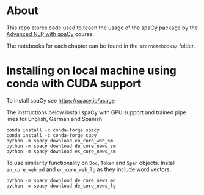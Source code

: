 # About

This repo stores code used to teach the usage of the spaCy package by the [Advanced NLP with spaCy](https://course.spacy.io/en/) course.

The notebooks for each chapter can be found in the `src/notebooks/` folder.

# Installing on local machine using conda with CUDA support

To install spaCy see https://spacy.io/usage

The instructions below install spaCy with GPU support and trained pipe lines for English, German and Spanish

```
conda install -c conda-forge spacy
conda install -c conda-forge cupy
python -m spacy download en_core_web_sm
python -m spacy download de_core_news_sm
python -m spacy download es_core_news_sm
```

To use similarity functionality on `Doc`, `Token` and `Span` objects. Install `en_core_web_md` and `en_core_web_lg`
as they include word vectors.
```
python -m spacy download de_core_news_md
python -m spacy download de_core_news_lg
```

